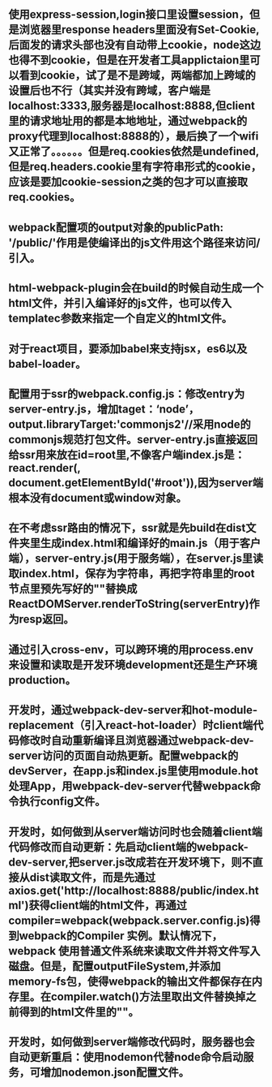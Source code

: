 使用express-session,login接口里设置session，但是浏览器里response headers里面没有Set-Cookie,后面发的请求头部也没有自动带上cookie，node这边也得不到cookie，但是在开发者工具applictaion里可以看到cookie，试了是不是跨域，两端都加上跨域的设置后也不行（其实并没有跨域，客户端是localhost:3333,服务器是localhost:8888,但client里的请求地址用的都是本地地址，通过webpack的proxy代理到localhost:8888的），最后换了一个wifi又正常了。。。。。。但是req.cookies依然是undefined, 但是req.headers.cookie里有字符串形式的cookie，应该是要加cookie-session之类的包才可以直接取req.cookies。 
---   
webpack配置项的output对象的publicPath: '/public/'作用是使编译出的js文件用这个路径来访问/引入。   
---   
html-webpack-plugin会在build的时候自动生成一个html文件，并引入编译好的js文件，也可以传入templatec参数来指定一个自定义的html文件。
---   
对于react项目，要添加babel来支持jsx，es6以及babel-loader。   
---   
配置用于ssr的webpack.config.js：修改entry为server-entry.js，增加taget：‘node’，output.libraryTarget:'commonjs2'//采用node的commonjs规范打包文件。server-entry.js直接返回<App />给ssr用来放在id=root里,不像客户端index.js是：react.render(<App />, document.getElementById('#root')),因为server端根本没有document或window对象。   
---  
在不考虑ssr路由的情况下，ssr就是先build在dist文件夹里生成index.html和编译好的main.js（用于客户端），server-entry.js(用于服务端），在server.js里读取index.html，保存为字符串，再把字符串里的root节点里预先写好的"<!-- app -->"替换成ReactDOMServer.renderToString(serverEntry)作为resp返回。   
---   
通过引入cross-env，可以跨环境的用process.env来设置和读取是开发环境development还是生产环境production。    
---   
开发时，通过webpack-dev-server和hot-module-replacement（引入react-hot-loader）时client端代码修改时自动重新编译且浏览器通过webpack-dev-server访问的页面自动热更新。配置webpack的devServer，在app.js和index.js里使用module.hot处理App，用webpack-dev-server代替webpack命令执行config文件。   
---  
开发时，如何做到从server端访问时也会随着client端代码修改而自动更新：先启动client端的webpack-dev-server,把server.js改成若在开发环境下，则不直接从dist读取文件，而是先通过axios.get('http://localhost:8888/public/index.html')获得client端的html文件，再通过compiler=webpack(webpack.server.config.js)得到webpack的Compiler 实例。默认情况下，webpack 使用普通文件系统来读取文件并将文件写入磁盘。但是，配置outputFileSystem,并添加memory-fs包，使得webpack的输出文件都保存在内存里。在compiler.watch()方法里取出文件替换掉之前得到的html文件里的"<!-- app -->"。  
---  
开发时，如何做到server端修改代码时，服务器也会自动更新重启：使用nodemon代替node命令启动服务，可增加nodemon.json配置文件。   
---   




